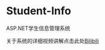 # Student-Info
ASP.NET学生信息管理系统  

关于系统的详细视频讲解点击此处[Bilibili](https://www.bilibili.com/video/BV1yJ4m1j7bY/?spm_id_from=333.999.0.0&vd_source=07fe0700da7d73e90a97e14fd907c77d)
